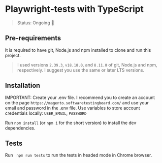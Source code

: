 # Playwright-tests with TypeScript

> Status: Ongoing 🔄

## Pre-requirements

It is required to have git, Node.js and npm installed to clone and run this project.

> I used versions `2.39.3`, `v18.18.0`, and `8.11.0` of git, Node.js and npm, respectively. I suggest you use the same
> or later LTS versions.

## Installation

IMPORTANT: Create your .env file. I recommend you to create an account on the page `https://magento.softwaretestingboard.com/` and use your email and password in the .env file.
Use variables to store account credentials locally: `USER_EMAIL`, `PASSWORD`

Run `npm install` (or `npm i` for the short version) to install the dev dependencies.

## Tests

Run ` npm run tests` to run the tests in headed mode in Chrome browser.
